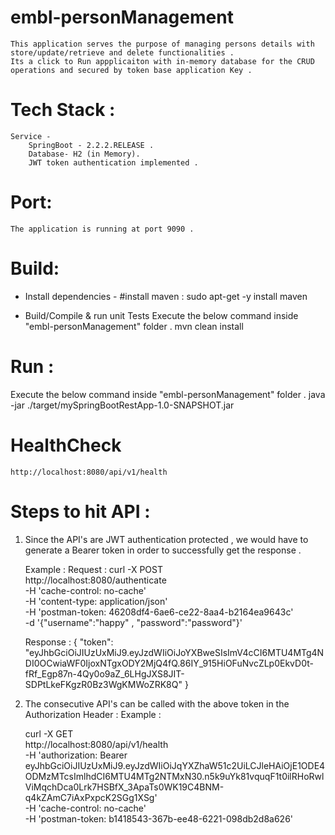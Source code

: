 # embl-personManagement
    This application serves the purpose of managing persons details with store/update/retrieve and delete functionalities .
    Its a click to Run appplicaiton with in-memory database for the CRUD operations and secured by token base application Key .

# Tech Stack :
    Service -
        SpringBoot - 2.2.2.RELEASE .
        Database- H2 (in Memory).
        JWT token authentication implemented .

# Port:
    The application is running at port 9090 .

# Build:
  * Install dependencies -
    #install maven  :
    sudo apt-get -y install maven

  * Build/Compile & run unit Tests
    Execute the below command inside "embl-personManagement" folder .
    mvn clean install


# Run :
  Execute the below command inside "embl-personManagement" folder .
    java -jar ./target/mySpringBootRestApp-1.0-SNAPSHOT.jar


# HealthCheck
    http://localhost:8080/api/v1/health


# Steps to hit API :

1. Since the API's are JWT authentication protected , we would have to generate a Bearer token in order to successfully get the response .

    Example :
    Request :
    curl -X POST \
      http://localhost:8080/authenticate \
      -H 'cache-control: no-cache' \
      -H 'content-type: application/json' \
      -H 'postman-token: 46208df4-6ae6-ce22-8aa4-b2164ea9643c' \
      -d '{"username":"happy" , "password":"password"}'

    Response :
        {
        "token": "eyJhbGciOiJIUzUxMiJ9.eyJzdWIiOiJoYXBweSIsImV4cCI6MTU4MTg4NDI0OCwiaWF0IjoxNTgxODY2MjQ4fQ.86IY_915HiOFuNvcZLp0EkvD0t-fRf_Egp87n-4Qy0o9aZ_6LHgJXS8JIT-SDPtLkeFKgzR0Bz3WgKMWoZRK8Q"
        }

2. The consecutive API's can be called with the above token in the Authorization Header :
    Example :

    curl -X GET \
  http://localhost:8080/api/v1/health \
  -H 'authorization: Bearer eyJhbGciOiJIUzUxMiJ9.eyJzdWIiOiJqYXZhaW51c2UiLCJleHAiOjE1ODE4ODMzMTcsImlhdCI6MTU4MTg2NTMxN30.n5k9uYk81vquqF1t0ilRHoRwlViMqchDca0Lrk7HSBfX_3ApaTs0WK19C4BNM-q4kZAmC7iAxPxpcK2SGg1XSg' \
  -H 'cache-control: no-cache' \
  -H 'postman-token: b1418543-367b-ee48-6221-098db2d8a626'




